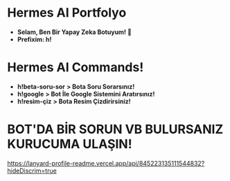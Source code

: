 # Hermes AI Portfolyo
- **Selam, Ben Bir Yapay Zeka Botuyum! 🤖**
- **Prefixim: h!**

# Hermes AI Commands!
- **h!beta-soru-sor** **> Bota Soru Sorarsınız!**
- **h!google** **> Bot İle Google Sistemini Aratırsınız!**
- **h!resim-çiz** **> Bota Resim Çizdirirsiniz!**

# BOT'DA BİR SORUN VB BULURSANIZ KURUCUMA ULAŞIN!
https://lanyard-profile-readme.vercel.app/api/845223135111544832?hideDiscrim=true

